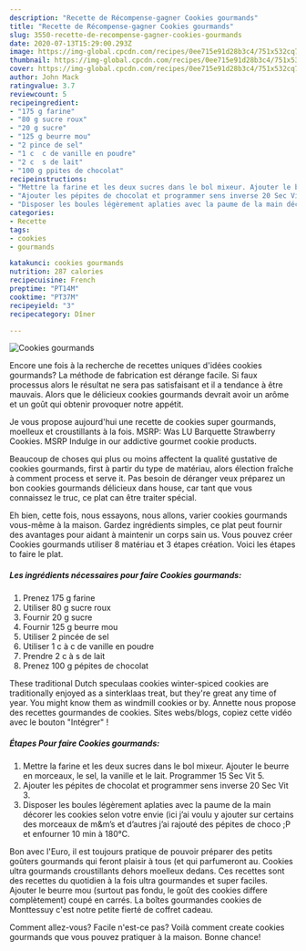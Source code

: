 ```yaml
---
description: "Recette de Récompense-gagner Cookies gourmands"
title: "Recette de Récompense-gagner Cookies gourmands"
slug: 3550-recette-de-recompense-gagner-cookies-gourmands
date: 2020-07-13T15:29:00.293Z
image: https://img-global.cpcdn.com/recipes/0ee715e91d28b3c4/751x532cq70/cookies-gourmands-photo-principale-de-la-recette.jpg
thumbnail: https://img-global.cpcdn.com/recipes/0ee715e91d28b3c4/751x532cq70/cookies-gourmands-photo-principale-de-la-recette.jpg
cover: https://img-global.cpcdn.com/recipes/0ee715e91d28b3c4/751x532cq70/cookies-gourmands-photo-principale-de-la-recette.jpg
author: John Mack
ratingvalue: 3.7
reviewcount: 5
recipeingredient:
- "175 g farine"
- "80 g sucre roux"
- "20 g sucre"
- "125 g beurre mou"
- "2 pince de sel"
- "1 c  c de vanille en poudre"
- "2 c  s de lait"
- "100 g ppites de chocolat"
recipeinstructions:
- "Mettre la farine et les deux sucres dans le bol mixeur. Ajouter le beurre en morceaux, le sel, la vanille et le lait. Programmer 15 Sec Vit 5."
- "Ajouter les pépites de chocolat et programmer sens inverse 20 Sec Vit 3."
- "Disposer les boules légèrement aplaties avec la paume de la main décorer les cookies selon votre envie (ici j’ai voulu y ajouter sur certains des morceaux de m&amp;m’s et d’autres j’ai rajouté des pépites de choco ;P et enfourner 10 min à 180°C."
categories:
- Recette
tags:
- cookies
- gourmands

katakunci: cookies gourmands 
nutrition: 287 calories
recipecuisine: French
preptime: "PT14M"
cooktime: "PT37M"
recipeyield: "3"
recipecategory: Dîner

---
```



![Cookies gourmands](https://img-global.cpcdn.com/recipes/0ee715e91d28b3c4/751x532cq70/cookies-gourmands-photo-principale-de-la-recette.jpg)

Encore une fois à la recherche de recettes uniques d'idées cookies gourmands? La méthode de fabrication est dérange facile. Si faux processus alors le résultat ne sera pas satisfaisant et il a tendance à être mauvais. Alors que le délicieux cookies gourmands devrait avoir un arôme et un goût qui obtenir provoquer notre appétit.

Je vous propose aujourd&#39;hui une recette de cookies super gourmands, moelleux et croustillants à la fois. MSRP: Was LU Barquette Strawberry Cookies. MSRP Indulge in our addictive gourmet cookie products.

Beaucoup de choses qui plus ou moins affectent la qualité gustative de cookies gourmands, first à partir du type de matériau, alors élection fraîche à comment process et serve it. Pas besoin de déranger veux préparez un bon cookies gourmands délicieux dans house, car tant que vous connaissez le truc, ce plat can être traiter spécial.


Eh bien, cette fois, nous essayons, nous allons, varier cookies gourmands vous-même à la maison. Gardez ingrédients simples, ce plat peut fournir des avantages pour aidant à maintenir un corps sain us. Vous pouvez créer Cookies gourmands utiliser 8 matériau et 3 étapes création. Voici les étapes to faire le plat.

<!--inarticleads1-->

##### Les ingrédients nécessaires pour faire Cookies gourmands:

1. Prenez 175 g farine
1. Utiliser 80 g sucre roux
1. Fournir 20 g sucre
1. Fournir 125 g beurre mou
1. Utiliser 2 pincée de sel
1. Utiliser 1 c à c de vanille en poudre
1. Prendre 2 c à s de lait
1. Prenez 100 g pépites de chocolat


These traditional Dutch speculaas cookies winter-spiced cookies are traditionally enjoyed as a sinterklaas treat, but they&#39;re great any time of year. You might know them as windmill cookies or by. Annette nous propose des recettes gourmandes de cookies. Sites webs/blogs, copiez cette vidéo avec le bouton &#34;Intégrer&#34; ! 

<!--inarticleads2-->

##### Étapes Pour faire Cookies gourmands:

1. Mettre la farine et les deux sucres dans le bol mixeur. Ajouter le beurre en morceaux, le sel, la vanille et le lait. Programmer 15 Sec Vit 5.
1. Ajouter les pépites de chocolat et programmer sens inverse 20 Sec Vit 3.
1. Disposer les boules légèrement aplaties avec la paume de la main décorer les cookies selon votre envie (ici j’ai voulu y ajouter sur certains des morceaux de m&amp;m’s et d’autres j’ai rajouté des pépites de choco ;P et enfourner 10 min à 180°C.


Bon avec l&#39;Euro, il est toujours pratique de pouvoir préparer des petits goûters gourmands qui feront plaisir à tous (et qui parfumeront au. Cookies ultra gourmands croustillants dehors moelleux dedans. Ces recettes sont des recettes du quotidien à la fois ultra gourmandes et super faciles. Ajouter le beurre mou (surtout pas fondu, le goût des cookies differe complètement) coupé en carrés. La boîtes gourmandes cookies de Monttessuy c&#39;est notre petite fierté de coffret cadeau. 


Comment allez-vous? Facile n'est-ce pas? Voilà comment create cookies gourmands que vous pouvez pratiquer à la maison. Bonne chance!

